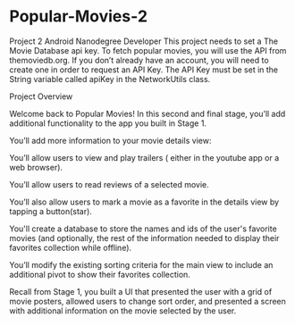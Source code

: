 # Popular-Movies-2
Project 2 Android Nanodegree Developer This project needs to set a The Movie Database api key. 
To fetch popular movies, you will use the API from themoviedb.org. 
If you don’t already have an account, you will need to create one in order to request an API Key. 
The API Key must be set in the String variable called apiKey in the NetworkUtils class.


Project Overview

Welcome back to Popular Movies! In this second and final stage, you’ll add additional functionality to the app you built in Stage 1.

You’ll add more information to your movie details view:

You’ll allow users to view and play trailers ( either in the youtube app or a web browser).

You’ll allow users to read reviews of a selected movie.

You’ll also allow users to mark a movie as a favorite in the details view by tapping a button(star).

You'll create a database to store the names and ids of the user's favorite movies (and optionally, the rest of the information needed to
display their favorites collection while offline).

You’ll modify the existing sorting criteria for the main view to include an additional pivot to show their favorites collection.

Recall from Stage 1, you built a UI that presented the user with a grid of movie posters, allowed users to change sort order, and 
presented a screen with additional information on the movie selected by the user.
